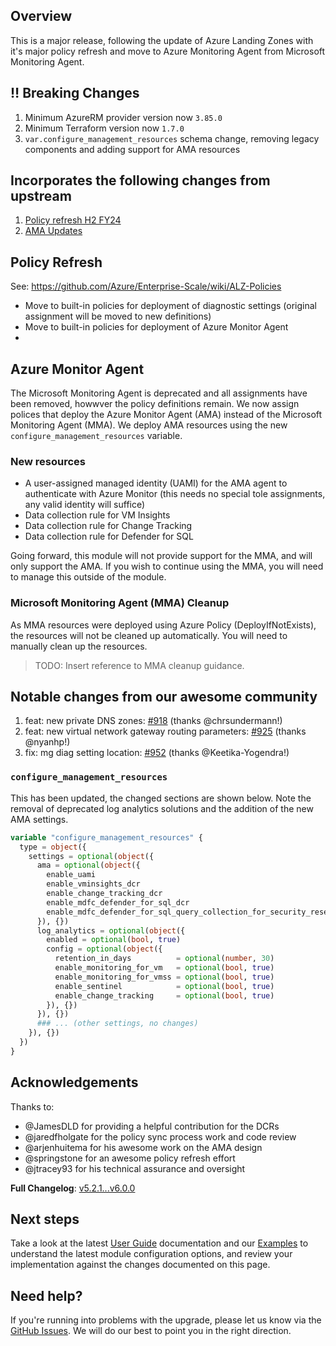 <!-- markdownlint-disable first-line-h1 -->
## Overview

This is a major release, following the update of Azure Landing Zones with it's major policy refresh and move to Azure Monitoring Agent from Microsoft Monitoring Agent.

## ‼️ Breaking Changes

1. Minimum AzureRM provider version now `3.85.0`
2. Minimum Terraform version now `1.7.0`
3. `var.configure_management_resources` schema change, removing legacy components and adding support for AMA resources

## Incorporates the following changes from upstream

1. [Policy refresh H2 FY24](https://github.com/Azure/Enterprise-Scale/pull/1651)
2. [AMA Updates](https://github.com/Azure/Enterprise-Scale/pull/1649)


## Policy Refresh

See: <https://github.com/Azure/Enterprise-Scale/wiki/ALZ-Policies>

- Move to built-in policies for deployment of diagnostic settings (original assignment will be moved to new definitions)
- Move to built-in policies for deployment of Azure Monitor Agent
-

## Azure Monitor Agent

The Microsoft Monitoring Agent is deprecated and all assignments have been removed, howwver the policy definitions remain.
We now assign polices that deploy the Azure Monitor Agent (AMA) instead of the Microsoft Monitoring Agent (MMA).
We deploy AMA resources using the new `configure_management_resources` variable.

### New resources

- A user-assigned managed identity (UAMI) for the AMA agent to authenticate with Azure Monitor (this needs no special tole assignments, any valid identity will suffice)
- Data collection rule for VM Insights
- Data collection rule for Change Tracking
- Data collection rule for Defender for SQL

Going forward, this module will not provide support for the MMA, and will only support the AMA.
If you wish to continue using the MMA, you will need to manage this outside of the module.

### Microsoft Monitoring Agent (MMA) Cleanup

As MMA resources were deployed using Azure Policy (DeployIfNotExists), the resources will not be cleaned up automatically.
You will need to manually clean up the resources.

> TODO: Insert reference to MMA cleanup guidance.

## Notable changes from our awesome community

1. feat: new private DNS zones: [#918](https://github.com/Azure/terraform-azurerm-caf-enterprise-scale/pull/918) (thanks @chrsundermann!)
2. feat: new virtual network gateway routing parameters: [#925](https://github.com/Azure/terraform-azurerm-caf-enterprise-scale/pull/925) (thanks @nyanhp!)
3. fix: mg diag setting location: [#952](https://github.com/Azure/terraform-azurerm-caf-enterprise-scale/pull/952) (thanks @Keetika-Yogendra!)


### `configure_management_resources`

This has been updated, the changed sections are shown below.
Note the removal of deprecated log analytics solutions and the addition of the new AMA settings.

```terraform
variable "configure_management_resources" {
  type = object({
    settings = optional(object({
      ama = optional(object({
        enable_uami                                                         = optional(bool, true)
        enable_vminsights_dcr                                               = optional(bool, true)
        enable_change_tracking_dcr                                          = optional(bool, true)
        enable_mdfc_defender_for_sql_dcr                                    = optional(bool, true)
        enable_mdfc_defender_for_sql_query_collection_for_security_research = optional(bool, true)
      }), {})
      log_analytics = optional(object({
        enabled = optional(bool, true)
        config = optional(object({
          retention_in_days          = optional(number, 30)
          enable_monitoring_for_vm   = optional(bool, true)
          enable_monitoring_for_vmss = optional(bool, true)
          enable_sentinel            = optional(bool, true)
          enable_change_tracking     = optional(bool, true)
        }), {})
      }), {})
      ### ... (other settings, no changes)
    }), {})
  })
}
```

## Acknowledgements

Thanks to:

* @JamesDLD for providing a helpful contribution for the DCRs
* @jaredfholgate for the policy sync process work and code review
* @arjenhuitema for his awesome work on the AMA design
* @springstone for an awesome policy refresh effort
* @jtracey93 for his technical assurance and oversight

**Full Changelog**: [v5.2.1...v6.0.0](https://github.com/Azure/terraform-azurerm-caf-enterprise-scale/compare/v5.2.1...v6.0.0)

## Next steps

Take a look at the latest [User Guide](User-Guide) documentation and our [Examples](Examples) to understand the latest module configuration options, and review your implementation against the changes documented on this page.

## Need help?

If you're running into problems with the upgrade, please let us know via the [GitHub Issues](https://github.com/Azure/terraform-azurerm-caf-enterprise-scale/issues).
We will do our best to point you in the right direction.
